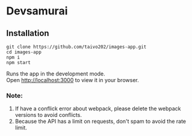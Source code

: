 # Devsamurai

## Installation
```shell
git clone https://github.com/taivo202/images-app.git
cd images-app
npm i
npm start 
```

Runs the app in the development mode.\
Open [http://localhost:3000](http://localhost:3000) to view it in your browser.

### Note:
1.  If have a conflick error about webpack, please delete the webpack versions to avoid conflicts.
2.  Because the API has a limit on requests, don't spam to avoid the rate limit.
